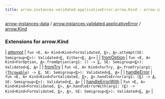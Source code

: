 ```yaml
---
title: arrow.instances.validated.applicativeError.arrow.Kind - arrow-instances-data
---
```


[arrow-instances-data](../../index.html) / [arrow.instances.validated.applicativeError](../index.html) / [arrow.Kind](./index.html)

### Extensions for arrow.Kind

| [attempt](attempt.html) | `fun <E, A> Kind<Kind<ForValidated, `[`E`](attempt.html#E)`>, `[`A`](attempt.html#A)`>.attempt(SE: Semigroup<`[`E`](attempt.html#E)`>): Validated<`[`E`](attempt.html#E)`, Either<`[`E`](attempt.html#E)`, `[`A`](attempt.html#A)`>>` |
| [fromOption](from-option.html) | `fun <E, A> Kind<ForOption, `[`A`](from-option.html#A)`>.fromOption(arg1: () -> `[`E`](from-option.html#E)`, SE: Semigroup<`[`E`](from-option.html#E)`>): Validated<`[`E`](from-option.html#E)`, `[`A`](from-option.html#A)`>` |
| [fromTry](from-try.html) | `fun <E, A> Kind<ForTry, `[`A`](from-try.html#A)`>.fromTry(arg1: (`[`Throwable`](https://kotlinlang.org/api/latest/jvm/stdlib/kotlin/-throwable/index.html)`) -> `[`E`](from-try.html#E)`, SE: Semigroup<`[`E`](from-try.html#E)`>): Validated<`[`E`](from-try.html#E)`, `[`A`](from-try.html#A)`>` |
| [handleError](handle-error.html) | `fun <E, A> Kind<Kind<ForValidated, `[`E`](handle-error.html#E)`>, `[`A`](handle-error.html#A)`>.handleError(arg1: (`[`E`](handle-error.html#E)`) -> `[`A`](handle-error.html#A)`, SE: Semigroup<`[`E`](handle-error.html#E)`>): Validated<`[`E`](handle-error.html#E)`, `[`A`](handle-error.html#A)`>` |
| [handleErrorWith](handle-error-with.html) | `fun <E, A> Kind<Kind<ForValidated, `[`E`](handle-error-with.html#E)`>, `[`A`](handle-error-with.html#A)`>.handleErrorWith(arg1: (`[`E`](handle-error-with.html#E)`) -> Kind<Kind<ForValidated, `[`E`](handle-error-with.html#E)`>, `[`A`](handle-error-with.html#A)`>, SE: Semigroup<`[`E`](handle-error-with.html#E)`>): Validated<`[`E`](handle-error-with.html#E)`, `[`A`](handle-error-with.html#A)`>` |

